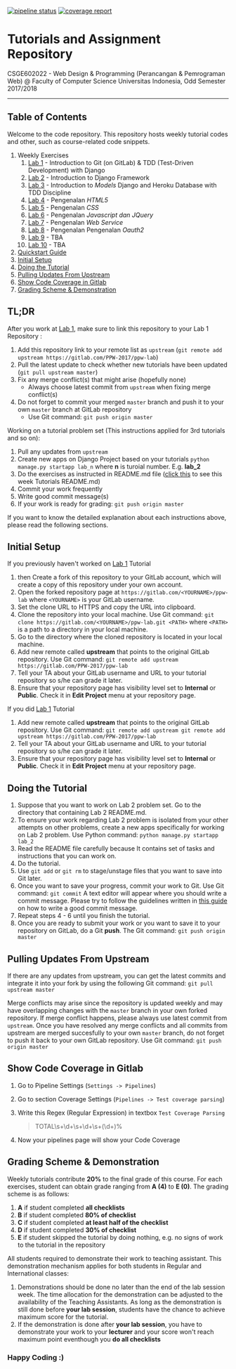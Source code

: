 [![pipeline status](https://gitlab.com/keziatesiman/intro-to-TDD/badges/master/pipeline.svg)](https://gitlab.com/keziatesiman/intro-to-TDD/commits/master)
[![coverage report](https://gitlab.com/keziatesiman/intro-to-TDD/badges/master/coverage.svg)](https://gitlab.com/keziatesiman/intro-to-TDD/commits/master)

# Tutorials and Assignment Repository


CSGE602022 - Web Design & Programming (Perancangan & Pemrograman Web) @
Faculty of Computer Science Universitas Indonesia, Odd Semester 2017/2018

* * *


## Table of Contents

Welcome to the code repository.
This repository hosts weekly tutorial codes and other, such as course-related
code snippets.

1. Weekly Exercises
    1. [Lab 1](lab_1/README.md) - Introduction to Git (on GitLab) & TDD (Test-Driven Development) with Django
    2. [Lab 2](lab_2/README.md) - Introduction to Django Framework
    3. [Lab 3](lab_instruction/lab_3/README.md) - Introduction to _Models_ Django and Heroku Database with TDD Discipline
    4. [Lab 4](lab_instruction/lab_4/README.md) - Pengenalan _HTML5_
    5. [Lab 5](lab_instruction/lab_5/README.md) - Pengenalan _CSS_
    6. [Lab 6](lab_instruction/lab_6/README.md) - Pengenalan _Javascript dan JQuery_
    7. [Lab 7](lab_instruction/lab_7/README.md) - Pengenalan _Web Service_
    8. [Lab 8](lab_instruction/lab_8/README.md) - Pengenalan Pengenalan _Oauth2_
    9. [Lab 9](#) - TBA
    10. [Lab 10](#) - TBA
2. [Quickstart Guide](#tldr)
3. [Initial Setup](#initial-setup)
4. [Doing the Tutorial](#doing-the-tutorial)
5. [Pulling Updates From Upstream](#pulling-updates-from-upstream)
6. [Show Code Coverage in Gitlab](#show-code-coverage-in-gitlab)
7. [Grading Scheme & Demonstration](#grading-scheme-demonstration)


## TL;DR

After you work at [Lab 1](lab_1/README.md), make sure to link this repository to your Lab 1 Repository :

1. Add this repository link to your remote list as `upstream` (`git remote add upstream https://gitlab.com/PPW-2017/ppw-lab`)
2. Pull the latest update to check whether new tutorials have been updated (`git pull upstream master`)
3. Fix any merge conflict(s) that might arise (hopefully none)
    - Always choose latest commit from `upstream` when fixing merge
    conflict(s)
3. Do not forget to commit your merged `master` branch and push it
to your own `master` branch at GitLab repository
    - Use Git command: `git push origin master`

Working on a tutorial problem set (This instructions applied for 3rd tutorials and so on):

1. Pull any updates from `upstream`
2. Create new apps on Django Project based on your tutorials `python manage.py startapp lab_n` where **n** is turoial number. E.g. **lab_2**
3. Do the exercises as instructed in README.md file ([click this](lab_instruction/lab_8/README.md) to see this week Tutorials README.md)
4. Commit your work frequently
5. Write good commit message(s)
6. If your work is ready for grading: `git push origin master`

If you want to know the detailed explanation about each instructions above,
please read the following sections.


## Initial Setup

If you previously haven't worked on [Lab 1](lab_1/README.md) Tutorial

1. then Create a fork of this repository to your GitLab account, which
will create a copy of this repository under your own account. 
2. Open the forked repository page at
`https://gitlab.com/<YOURNAME>/ppw-lab` where `<YOURNAME>`
is your GitLab username.
3. Set the clone URL to HTTPS and copy the URL into clipboard.
4. Clone the repository into your local machine. Use Git command:
`git clone https://gitlab.com/<YOURNAME>/ppw-lab.git <PATH>`
where `<PATH>` is a path to a directory in your local machine.
5. Go to the directory where the cloned repository is located in your
local machine.
6. Add new remote called **upstream** that points to the original
GitLab repository. Use Git command: `git remote add upstream https://gitlab.com/PPW-2017/ppw-lab`
7. Tell your TA about your GitLab username and URL to your tutorial
repository so s/he can grade it later.
8. Ensure that your repository page has visibility level set to
**Internal** or **Public**. Check it in **Edit Project** menu at
your repository page.

If you did [Lab 1](lab_1/README.md) Tutorial

1. Add new remote called **upstream** that points to the original
GitLab repository. Use Git command: `git remote add upstream git remote add upstream https://gitlab.com/PPW-2017/ppw-lab`
3. Tell your TA about your GitLab username and URL to your tutorial
repository so s/he can grade it later.
4. Ensure that your repository page has visibility level set to
**Internal** or **Public**. Check it in **Edit Project** menu at
your repository page.

## Doing the Tutorial

1. Suppose that you want to work on Lab 2 problem set. Go to the
directory that containing Lab 2 README.md.
2. To ensure your work regarding Lab 2 problem is isolated from
your other attempts on other problems, create a new apps
specifically for working on Lab 2 problem. Use Python command:
`python manage.py startapp lab_2`
3. Read the README file carefully because It contains set of tasks and instructions that you can work on.
4. Do the tutorial.
5. Use `git add` or `git rm` to stage/unstage files that you want to
save into Git later.
6. Once you want to save your progress, commit your work to Git. Use
Git command: `git commit` A text editor will appear where you should
write a commit message. Please try to follow the guidelines written
in [this guide](http://chris.beams.io/posts/git-commit/) on how to
write a good commit message.
7. Repeat steps 4 - 6 until you finish the tutorial.
8. Once you are ready to submit your work or you want to save it to
your repository on GitLab, do a Git **push**. The Git command: 
`git push origin master`

## Pulling Updates From Upstream

If there are any updates from upstream, you can get the latest commits
and integrate it into your fork by using the following Git command:
`git pull upstream master`

Merge conflicts may arise since the repository is updated weekly and
may have overlapping changes with the `master` branch in your own
forked repository. If merge conflict happens, please always use latest
commit from `upstream`. Once you have resolved any merge conflicts and all commits from
upstream are merged succesfully to your own `master` branch, do not
forget to push it back to your own GitLab repository. Use Git command:
`git push origin master`

## Show Code Coverage in Gitlab

1. Go to Pipeline Settings (`Settings -> Pipelines`)
2. Go to section Coverage Settings (`Pipelines -> Test coverage parsing`)
3. Write this Regex (Regular Expression) in textbox `Test Coverage Parsing` 

    > TOTAL\s+\d+\s+\d+\s+(\d+)%

4. Now your pipelines page will show your Code Coverage

## Grading Scheme & Demonstration

Weekly tutorials contribute **20%** to the final grade of this course.
For each exercises, student can obtain grade ranging from **A (4)** to
**E (0)**. The grading scheme is as follows:

1. **A** if student completed **all checklists**
2. **B** if student completed **80% of checklist**
3. **C** if student completed **at least half of the checklist**
4. **D** if student completed **30% of checklist**
5. **E** if student skipped the tutorial by doing nothing, e.g.
    no signs of work to the tutorial in the repository

All students required to demonstrate their work to teaching assistant.
This demonstration mechanism applies for both students in Regular and
International classes:

1. Demonstrations should be done no later than the end of the
    lab session week. The time allocation for the demonstration can be
    adjusted to the availability of the Teaching Assistants. As long as
    the demonstration is still done before **your lab session**, students have the chance
    to achieve maximum score for the tutorial.
2. If the demonstration is done after **your lab session**, you have to demonstrate
 your work to your **lecturer** and your score won't reach maximum point eventhough you 
 **do all checklists**

### Happy Coding :)

